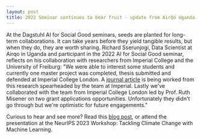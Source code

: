 ```yaml
---
layout: post
title: 2022 Seminar continues to bear fruit - update from AirQo Uganda
---
```

At the Dagstuhl AI for Social Good seminars, seeds are planted for long-term collaborations. It can take years before they yield tangible results, but when they do, they are worth sharing. Richard Sserunjogi, Data Scientist at 
Airqo in Uganda and participant in the 2022 AI for Social Good seminar, reflects on his collaboration with researchers from Imperial College and the University of Freiburg: "We were able to interest some students and 
currently one master project was completed, thesis submitted and defended at Imperial College London. A [journal article](https://arxiv.org/abs/2311.16625) is being worked from this research spearheaded by the team at Imperial. 
Lastly we've collaborated with the team from Imperial College London led by Prof. Ruth Misener on two grant applications opportunities. Unfortunately they didn't go through but we're optimistic for future engagements."

Curious to hear and see more? Read this [blog post](https://blog.airqo.net/using-machine-learning-methods-to-predict-air-quality-dd5cf2555656), or attend the presentation at the NeurIPS 2023 Workshop: Tackling Climate Change with Machine Learning.
